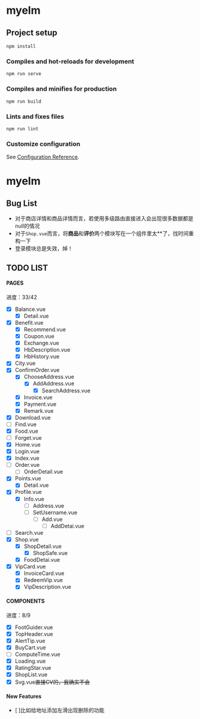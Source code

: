 # myelm

## Project setup
```
npm install
```

### Compiles and hot-reloads for development
```
npm run serve
```

### Compiles and minifies for production
```
npm run build
```

### Lints and fixes files
```
npm run lint
```

### Customize configuration
See [Configuration Reference](https://cli.vuejs.org/config/).
# myelm
## Bug List
- 对于商店详情和商品详情而言，若使用多级路由直接进入会出现很多数据都是null的情况
- 对于`Shop.vue`而言，将**商品**和**评价**两个模块写在一个组件里太**了，找时间重构一下
- 登录模块总是失效，焯！

## TODO LIST

#### PAGES
进度：33/42
- [x] Balance.vue
    - [x] Detail.vue
- [x] Benefit.vue
    - [x] Recommend.vue
    - [x] Coupon.vue
    - [x] Exchange.vue
    - [x] HbDescription.vue
    - [x] HbHistory.vue
- [x] City.vue
- [x] ConfirmOrder.vue
    - [x] ChooseAddress.vue
        - [x] AddAddress.vue
            - [x] SearchAddress.vue
    - [x] Invoice.vue
    - [x] Payment.vue
    - [x] Remark.vue
- [x] Download.vue
- [ ] Find.vue
- [x] Food.vue
- [ ] Forget.vue
- [x] Home.vue
- [x] Login.vue
- [x] Index.vue
- [ ] Order.vue
    - [ ] OrderDetail.vue
- [x] Points.vue
    - [x] Detail.vue
- [x] Profile.vue
    - [x] Info.vue
        - [ ] Address.vue
        - [ ] SetUsername.vue
            - [ ] Add.vue
                - [ ] AddDetai.vue
- [ ] Search.vue
- [x] Shop.vue
    - [x] ShopDetail.vue
        - [x] ShopSafe.vue
    - [x] FoodDetai.vue
- [x] VipCard.vue
    - [x] InvoiceCard.vue
    - [x] RedeemVip.vue
    - [x] VipDescription.vue

#### COMPONENTS
进度：8/9
- [x] FootGuider.vue
- [x] TopHeader.vue
- [x] AlertTip.vue
- [x] BuyCart.vue
- [ ] ComputeTime.vue
- [x] Loading.vue
- [x] RatingStar.vue
- [x] ShopList.vue
- [x] Svg.vue~~直接CV的，我确实不会~~

#### New Features
- [ ]比如给地址添加左滑出现删除的功能